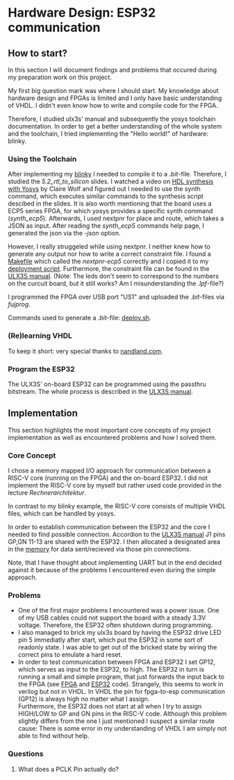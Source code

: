 # Hardware Design: ESP32 communication

## How to start?
In this section I will document findings and problems that occured during my preparation work on this project.

My first big question mark was where I should start. My knowledge about hardware design and FPGAs is limited and I only have basic understanding of VHDL. I didn't even know how to write and compile code for the FPGA.

Therefore, I studied ulx3s' manual and subsequently the yosys toolchain documentation. In order to get a better understanding of the whole system and the toolchain, I tried implementing the "Hello world!" of hardware: blinky.

### Using the Toolchain
After implementing my [blinky](blinky.v)  I needed to compile it to a _.bit_-file. Therefore, I studied the _5.2_rtl_to_silicon_ slides. I watched a video on [HDL synthesis with Yosys](https://www.youtube.com/watch?v=rVftXFl5tHs) by Claire Wolf and figured out I needed to use the synth command, which executes similar commands to the synthesis script descibed in the slides. It is also worth mentioning that the board uses a ECP5 series FPGA, for which yosys provides a specific synth command (_synth_ecp5_). Afterwards, I used nextpnr for place and route, which takes a JSON as input. After reading the _synth_ecp5_ commands help page, I generated the json via the _-json_ option.

However, I really struggeled while using nextpnr. I neither knew how to generate any output nor how to write a correct constraint file. I found a [Makefile](https://github.com/ulx3s/blink/blob/main/Makefile) which called the _nextpnr-ecp5_ correctly and I copied it to my [deployment script](deploy.sh). Furthermore, the constraint file can be found in the [ULX3S manual](https://github.com/emard/ulx3s/blob/master/doc/MANUAL.md). (Note: The leds don't seem to correspond to the numbers on the curcuit board, but it still works? Am I misunderstanding the _.lpf_-file?)

I programmed the FPGA over USB port "US1" and uploaded the _.bit_-files via _fujprog_.

Commands used to generate a _.bit_-file: [deploy.sh](deploy.sh). 

### (Re)learning VHDL
To keep it short: very special thanks to [nandland.com](https://nandland.com/).

### Program the ESP32
The ULX3S' on-board ESP32 can be programmed using the passthru bitstream. The whole process is described in the [ULX3S manual](https://github.com/emard/ulx3s/blob/master/doc/MANUAL.md).

## Implementation
This section highlights the most important core concepts of my project implementation as well as encountered problems and how I solved them.

### Core Concept
I chose a memory mapped I/O approach for communication between a RISC-V core (running on the FPGA) and the on-board ESP32. I did not implement the RISC-V core by myself but rather used code provided in the lecture _Rechnerarchitektur_.

In contrast to my blinky example, the RISC-V core consists of multiple VHDL files, which can be handled by yosys. 

In order to establish communication between the ESP32 and the core I needed to find possible connection. Accordion to the [ULX3S manual](https://github.com/emard/ulx3s/blob/master/doc/MANUAL.md) J1 pins GP,GN 11-13 are shared with the ESP32. I then allocated a designated area in the [memory](rtl/dmem.vhd) for data sent/recieved via those pin connections.

Note, that I have thought about implementing UART but in the end decided against it because of the problems I encountered even during the simple approach. 

### Problems

* One of the first major problems I encountered was a power issue. One of my USB cables could not support the board with a steady 3.3V voltage. Therefore, the ESP32 often shutdown during programming.
* I also managed to brick my ulx3s board by having the ESP32 drive LED pin 5 immediatly after start, which put the ESP32 in some sort of readonly state. I was able to get out of the bricked state by wiring the correct pins to emulate a hard reset. 
* In order to test communication between FPGA and ESP32 I set GP12, which serves as input to the ESP32, to high. The ESP32 in turn is running a small and simple program, that just forwards the input back to the FPGA (see [FPGA](blinky.vhd) and [ESP32](esp32/esp32.ino) code). Strangely, this seems to work in verilog but not in VHDL. In VHDL the pin for fpga-to-esp communication (GP12) is always high no matter what I assign.\
Furthermore, the ESP32 does not start at all when I try to assign HIGH/LOW to GP and GN pins in the RISC-V code. Although this problem slightly differs from the one I just mentioned I suspect a similar route cause: There is some error in my understanding of VHDL I am simply not able to find without help.


### Questions

1. What does a PCLK Pin actually do?